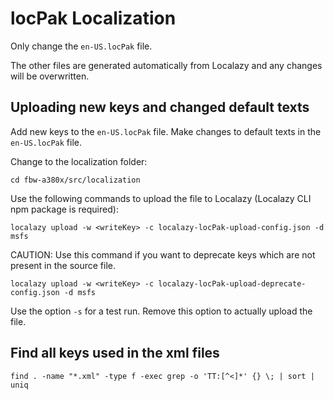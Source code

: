 # locPak Localization

Only change the `en-US.locPak` file. 

The other files are generated automatically from Localazy and any changes will be overwritten.

## Uploading new keys and changed default texts

Add new keys to the `en-US.locPak` file.
Make changes to default texts in the `en-US.locPak` file.
                               
Change to the localization folder:

`cd fbw-a380x/src/localization`

Use the following commands to upload the file to Localazy (Localazy CLI npm package is required):

`localazy upload -w <writeKey> -c localazy-locPak-upload-config.json -d msfs`

CAUTION: Use this command if you want to deprecate keys which are not present in the source file. 

`localazy upload -w <writeKey> -c localazy-locPak-upload-deprecate-config.json -d msfs`

Use the option `-s` for a test run. Remove this option to actually upload the file.

## Find all keys used in the xml files

`find . -name "*.xml" -type f -exec grep -o 'TT:[^<]*' {} \; | sort | uniq`
